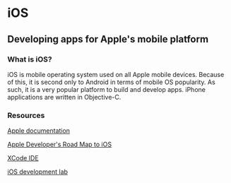 
iOS
============

Developing apps for Apple's mobile platform
--------------------------

### What is iOS?
iOS is mobile operating system used on all Apple mobile devices. Because of this, it is second only to Android in terms of mobile OS popularity. As such, it is a very popular platform to build and develop apps. iPhone applications are written in Objective-C.

### Resources

[Apple documentation](https://developer.apple.com/library/ios/documentation/iPhone/Conceptual/iPhoneOSProgrammingGuide/Introduction/Introduction.html)

[Apple Developer's Road Map to iOS](https://developer.apple.com/library/iOS/referencelibrary/GettingStarted/RoadMapiOS/index.html)

[XCode IDE](https://developer.apple.com/xcode/)

[iOS development lab](http://www.hongkiat.com/blog/ios-development-guide-part1/)
